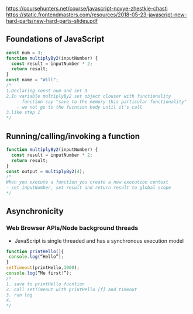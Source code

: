 https://coursehunters.net/course/javascript-novye-zhestkie-chasti
https://static.frontendmasters.com/resources/2018-05-23-javascript-new-hard-parts/new-hard-parts-slides.pdf

## Foundations of JavaScript

```js
const num = 3;
function multiplyBy2(inputNumber) {
  const result = inputNumber * 2;
  return result;
}
const name = "Will";
/*
1.Declaring const num and set 3
2.In variable multiplyBy2 set object clouser with functionality
    - function say "save to the memory this particular functionality"
    - we not go to the fucntion body until it's call
3.like step 1
*/
```

## Running/calling/invoking a function

```js
function multiplyBy2(inputNumber) {
  const result = inputNumber * 2;
  return result;
}
const output = multiplyBy2(4);
/* 
When you execute a function you create a new execution context
- set inputNumber, set result and return result to global scope 
*/
```

## Asynchronicity

### Web Browser APIs/Node background threads

- JavaScript is single threaded and has a synchronous execution model

```js
function printHello(){
 console.log(“Hello”);
}
setTimeout(printHello,1000);
console.log(“Me first!”);
/*
1. save to printHello fucntion
2. call setTimeout with printHello [f] and timeout
3. run log
4.
*/
```

